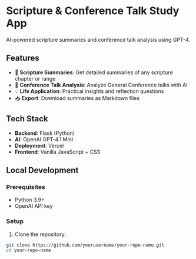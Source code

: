 # Scripture & Conference Talk Study App

AI-powered scripture summaries and conference talk analysis using GPT-4.

## Features

- 📖 **Scripture Summaries**: Get detailed summaries of any scripture chapter or range
- 🎤 **Conference Talk Analysis**: Analyze General Conference talks with AI
- 💡 **Life Application**: Practical insights and reflection questions
- 📥 **Export**: Download summaries as Markdown files

## Tech Stack

- **Backend**: Flask (Python)
- **AI**: OpenAI GPT-4.1 Mini
- **Deployment**: Vercel
- **Frontend**: Vanilla JavaScript + CSS

## Local Development

### Prerequisites

- Python 3.9+
- OpenAI API key

### Setup

1. Clone the repository:
```bash
git clone https://github.com/yourusername/your-repo-name.git
cd your-repo-name